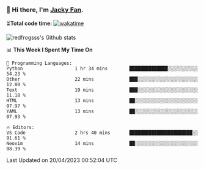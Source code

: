 ### 👋 Hi there, I'm [Jacky Fan](https://jacky.fan).

⏳**Total code time:** [![wakatime](https://wakatime.com/badge/user/2cbd8003-b8b8-4565-92d7-ad9c23ff1846.svg)](https://wakatime.com/@2cbd8003-b8b8-4565-92d7-ad9c23ff1846)

<img src="https://github-readme-stats.vercel.app/api?username=redfrogsss&show_icons=true" alt="redfrogsss's Github stats"></img>

<!--START_SECTION:waka-->
📊 **This Week I Spent My Time On** 

```text
💬 Programming Languages: 
Python                   1 hr 34 mins        ██████████████░░░░░░░░░░░   54.23 % 
Other                    22 mins             ███░░░░░░░░░░░░░░░░░░░░░░   12.80 % 
Text                     19 mins             ███░░░░░░░░░░░░░░░░░░░░░░   11.18 % 
HTML                     13 mins             ██░░░░░░░░░░░░░░░░░░░░░░░   07.97 % 
YAML                     13 mins             ██░░░░░░░░░░░░░░░░░░░░░░░   07.93 % 

🔥 Editors: 
VS Code                  2 hrs 40 mins       ███████████████████████░░   91.61 % 
Neovim                   14 mins             ██░░░░░░░░░░░░░░░░░░░░░░░   08.39 % 
```


 Last Updated on 20/04/2023 00:52:04 UTC
<!--END_SECTION:waka-->
